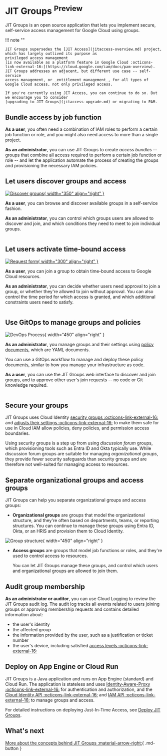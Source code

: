 # JIT Groups <sup class='preview'>Preview</sup>

JIT Groups is an open source application that lets you implement secure, self-service
access management for Google Cloud using groups.

!!! note ""

    JIT Groups supersedes the [JIT Access](jitaccess-overview.md) project, which has largely outlived its purpose as
    privileged access management
    [is now available as a platform feature in Google Cloud :octicons-link-external-16:](https://cloud.google.com/iam/docs/pam-overview).
    JIT Groups addresses an adjacent, but different use case -- self-service
    access management, or _entitlement management_, for all types of Google Cloud access, not only privileged access. 

    If you're currently using JIT Access, you can continue to do so. But we encourage you to consider 
    [upgrading to JIT Groups](jitaccess-upgrade.md) or migrating to PAM.

## Bundle access by job function

**As a user**, you often need a combination of IAM roles to perform a certain job function or role,
and you might also need access to more than a single project.

**As an administrator**, you can use JIT Groups to create _access bundles_ -- groups that combine all
access required to perform a certain job function or role -- and let the application automate the
process of creating the groups and provisioning the necessary IAM policies.

## Let users discover groups and access

[![Discover groups](images/jitgroups-discover.png){ width="350" align="right"  }](images/jitgroups-discover.png)

**As a user**, you can browse and discover available groups in a self-service fashion.

**As an administrator**, you can control which groups users are allowed to discover and join, 
and which conditions they need to meet to join individual groups.

<img src='images/pix.gif' style='width: 100%; height: 1px'>

## Let users activate time-bound access 

[![Request form](images/jitgroups-groupdetails.png){ width="300" align="right"  }](images/jitgroups-groupdetails.png)

**As a user**, you can join a group to obtain time-bound access to Google Cloud resources.

**As an administrator**, you can decide whether users need approval to join a group, or whether they're
allowed to join without approval. You can also control the time period for which access is granted, and which
additional constraints users need to satisfy.


<img src='images/pix.gif' style='width: 100%; height: 1px'>

## Use GitOps to manage groups and policies

![DevOps Process](images/process.svg){ width="450" align="right"  }

**As an administrator**, you manage groups and their settings using [policy documents](policy-reference.md),
which are YAML documents. 

You can use a GitOps workflow to manage and deploy these policy documents, similar to how
you manage your infrastructure as code.

**As a user**, you can use the JIT Groups web interface to discover and join groups, and to approve
other user's join requests -- no code or Git knowledge required.

<img src='images/pix.gif' style='width: 100%; height: 1px'>

## Secure your groups

JIT Groups uses Cloud Identity [security groups :octicons-link-external-16:](https://support.google.com/a/answer/10607394) and 
[adjusts their settings :octicons-link-external-16:](https://support.google.com/groups/answer/2464926?hl=en#advanced)
to make them safe for use in Cloud IAM allow policies, deny policies, and permission access boundaries.

Using security groups is a step up from using _discussion forum_ groups, which provisioning tools such as 
Entra ID and Okta typically use. While discussion forum groups are suitable for managing _organizational groups_,
they provide fewer security safeguards than security groups and are therefore not well-suited for managing access to
resources.

## Separate organizational groups and access groups

JIT Groups can help you separate organizational groups and access groups:

+   **Organizational groups** are groups that model the organizational structure, and they're often based on 
    departments, teams, or reporting structures. You can continue to manage these groups using Entra ID, Okta, 
    or an HRIS and provision them to Cloud Identity.


![Group structure](images/group-structure.svg){ width="450" align="right"  }

+   **Access groups** are groups that model job functions or roles, and they're used to control access to 
    resources. 

    You can let JIT Groups manage these groups, and control which users and organizational groups
    are allowed to join them.

## Audit group membership

**As an administrator or auditor**, you can use Cloud Logging to review the JIT Groups audit log. The audit log tracks all events
related to users joining groups or approving membership requests and contains detailed information about:

* the user's identity
* the affected group
* the information provided by the user, such as a justification or ticket number
* the user's device, including satisfied [access levels :octicons-link-external-16:](https://cloud.google.com/access-context-manager/docs/manage-access-levels)

## Deploy on App Engine or Cloud Run

JIT Groups is a Java application and runs on App Engine (standard) and Cloud Run. The application
is stateless and uses [Identity-Aware-Proxy :octicons-link-external-16:](https://cloud.google.com/iap/docs/concepts-overview)
for authentication and authorization, and the [Cloud Identity API :octicons-link-external-16:](https://cloud.google.com/identity/docs/reference/rest) and
[IAM API :octicons-link-external-16:](https://cloud.google.com/iam/docs/reference/rest) to manage groups and access.

For detailed instructions on deploying Just-In-Time Access, see [Deploy JIT Groups](jitgroups-deploy.md).

## What's next 

[More about the concepts behind JIT Groups :material-arrow-right:](jitgroups-concepts.md){ .md-button }